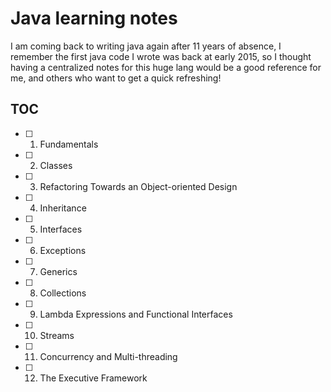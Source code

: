 # Java learning notes

I am coming back to writing java again after 11 years of absence, I remember the first java code I wrote was back at early 2015, so I thought having a centralized notes for this huge lang would be a good reference for me, and others who want to get a quick refreshing!


## TOC 

- [ ] 1. Fundamentals
- [ ] 2. Classes 
- [ ] 3. Refactoring Towards an Object-oriented Design 
- [ ] 4. Inheritance 
- [ ] 5. Interfaces 
- [ ] 6. Exceptions 
- [ ] 7. Generics 
- [ ] 8. Collections 
- [ ] 9. Lambda Expressions and Functional Interfaces
- [ ] 10. Streams 
- [ ] 11. Concurrency and Multi-threading 
- [ ] 12. The Executive Framework 

